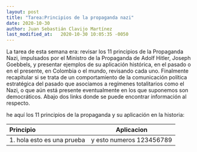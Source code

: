 ```yaml
---
layout: post
title: "Tarea:Principios de la propaganda nazi"
date: 2020-10-30
author: Juan Sebastián Clavijo Martínez
last_modified_at:   2020-10-30 10:05:35 -0050
---
```


La tarea de esta semana era: revisar los 11 principios de la Propaganda Nazi, impulsados por el Ministro de la Propaganda de Adolf Hitler, Joseph Goebbels, y presentar ejemplos de su aplicación histórica, en el pasado o en el presente, en Colombia o el mundo, revisando cada uno. Finalmente recapitular si se trata de un comportamiento de la comunicación política estratégica del pasado que asociamos a regímenes totalitarios como el Nazi, o que aún está presente eventualmente en los que suponemos son democráticos. Abajo dos links donde se puede encontrar información al respecto.

he aquí los 11 principios de la propaganda y su aplicación en la historia:

| Principio | Aplicacion |
| :------------ |:---------------:| 
|1. hola esto es una prueba| y esto numeros 123456789|
